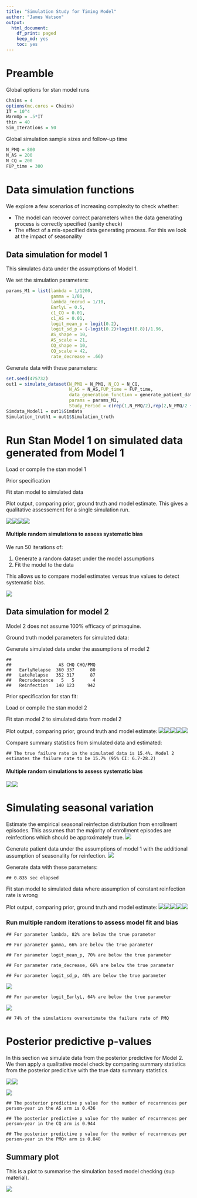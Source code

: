 ```yaml
---
title: "Simulation Study for Timing Model"
author: "James Watson"
output:
  html_document:
    df_print: paged
    keep_md: yes
    toc: yes
---
```


# Preamble 






Global options for stan model runs

```r
Chains = 4
options(mc.cores = Chains)
IT = 10^4
WarmUp = .5*IT
thin = 40
Sim_Iterations = 50
```

Global simulation sample sizes and follow-up time

```r
N_PMQ = 800
N_AS = 200
N_CQ = 200
FUP_time = 300
```

# Data simulation functions

We explore a few scenarios of increasing complexity to check whether:

* The model can recover correct parameters when the data generating process is correctly specified (sanity check)
* The effect of a mis-specified data generating process. For this we look at the impact of seasonality


## Data simulation for model 1

This simulates data under the assumptions of Model 1.

We set the simulation parameters:

```r
params_M1 = list(lambda = 1/1200,
                 gamma = 1/80,
                 lambda_recrud = 1/10,
                 EarlyL = 0.5,
                 c1_CQ = 0.01,
                 c1_AS = 0.01,
                 logit_mean_p = logit(0.2),
                 logit_sd_p = (-logit(0.2)+logit(0.8))/1.96,
                 AS_shape = 10,
                 AS_scale = 21,
                 CQ_shape = 10,
                 CQ_scale = 42,
                 rate_decrease = .66)
```


Generate data with these parameters:

```r
set.seed(475732)
out1 = simulate_dataset(N_PMQ = N_PMQ, N_CQ = N_CQ, 
                        N_AS = N_AS,FUP_time = FUP_time,
                        data_generation_function = generate_patient_data_Model1,
                        params = params_M1,
                        Study_Period = c(rep(1,N_PMQ/2),rep(2,N_PMQ/2 + N_AS + N_CQ)))
Simdata_Model1 = out1$Simdata
Simulation_truth1 = out1$Simulation_truth
```


# Run Stan Model 1 on simulated data generated from Model 1

Load or compile the stan model 1


Prior specification




Fit stan model to simulated data


Plot output, comparing prior, ground truth and model estimate. This gives a qualitative assessement for a single simulation run.

![](SimulationStudy_Timing_Model_files/figure-html/plotModel1_fit-1.png)<!-- -->![](SimulationStudy_Timing_Model_files/figure-html/plotModel1_fit-2.png)<!-- -->![](SimulationStudy_Timing_Model_files/figure-html/plotModel1_fit-3.png)<!-- -->![](SimulationStudy_Timing_Model_files/figure-html/plotModel1_fit-4.png)<!-- -->


#### Multiple random simulations to assess systematic bias 

We run 50 iterations of:

1. Generate a random dataset under the model assumptions
2. Fit the model to the data

This allows us to compare model estimates versus true values to detect systematic bias.




![](SimulationStudy_Timing_Model_files/figure-html/full_shebang_results_mod1-1.png)<!-- -->

## Data simulation for model 2

Model 2 does not assume 100% efficacy of primaquine.

Ground truth model parameters for simulated data:


Generate simulated data under the assumptions of model 2

```
##                
##                  AS CHQ CHQ/PMQ
##   EarlyRelapse  360 337      80
##   LateRelapse   352 317      87
##   Recrudescence   5   5       4
##   Reinfection   140 123     942
```

Prior specification for stan fit:



Load or compile the stan model 2



Fit stan model 2 to simulated data from model 2



Plot output, comparing prior, ground truth and model estimate:
![](SimulationStudy_Timing_Model_files/figure-html/plotModel2_fit-1.png)<!-- -->![](SimulationStudy_Timing_Model_files/figure-html/plotModel2_fit-2.png)<!-- -->![](SimulationStudy_Timing_Model_files/figure-html/plotModel2_fit-3.png)<!-- -->![](SimulationStudy_Timing_Model_files/figure-html/plotModel2_fit-4.png)<!-- -->![](SimulationStudy_Timing_Model_files/figure-html/plotModel2_fit-5.png)<!-- -->

Compare summary statistics from simulated data and estimated:

```
## The true failure rate in the simulated data is 15.4%. Model 2 estimates the failure rate to be 15.7% (95% CI: 6.7-28.2)
```


#### Multiple random simulations to assess systematic bias 



![](SimulationStudy_Timing_Model_files/figure-html/full_shebang_results_mod2-1.png)<!-- -->![](SimulationStudy_Timing_Model_files/figure-html/full_shebang_results_mod2-2.png)<!-- -->


# Simulating seasonal variation

Estimate the empirical seasonal reinfecton distribution from enrollment episodes. This assumes that the majority of enrollment episodes are reinfections which should be approximately true.
![](SimulationStudy_Timing_Model_files/figure-html/unnamed-chunk-17-1.png)<!-- -->

Generate patient data under the assumptions of model 1 with the additional assumption of seasonality for reinfection.
![](SimulationStudy_Timing_Model_files/figure-html/unnamed-chunk-18-1.png)<!-- -->


Generate data with these parameters:

```
## 0.835 sec elapsed
```


Fit stan model to simulated data where assumption of constant reinfection rate is wrong



Plot output, comparing prior, ground truth and model estimate:
![](SimulationStudy_Timing_Model_files/figure-html/plotModel_Seasonal_fit-1.png)<!-- -->![](SimulationStudy_Timing_Model_files/figure-html/plotModel_Seasonal_fit-2.png)<!-- -->![](SimulationStudy_Timing_Model_files/figure-html/plotModel_Seasonal_fit-3.png)<!-- -->![](SimulationStudy_Timing_Model_files/figure-html/plotModel_Seasonal_fit-4.png)<!-- -->![](SimulationStudy_Timing_Model_files/figure-html/plotModel_Seasonal_fit-5.png)<!-- -->

### Run multiple random iterations to assess model fit and bias







```
## For parameter lambda, 82% are below the true parameter
```

```
## For parameter gamma, 66% are below the true parameter
```

```
## For parameter logit_mean_p, 70% are below the true parameter
```

```
## For parameter rate_decrease, 66% are below the true parameter
```

```
## For parameter logit_sd_p, 40% are below the true parameter
```

![](SimulationStudy_Timing_Model_files/figure-html/full_shebang_results_mod_seasonal-1.png)<!-- -->

```
## For parameter logit_EarlyL, 64% are below the true parameter
```

![](SimulationStudy_Timing_Model_files/figure-html/full_shebang_results_mod_seasonal-2.png)<!-- -->

```
## 74% of the simulations overestimate the failure rate of PMQ
```


# Posterior predictive p-values

In this section we simulate data from the posterior predictive for Model 2. We then apply a qualitative model check by comparing summary statistics from the posterior predicitive with the true data summary statistics.

![](SimulationStudy_Timing_Model_files/figure-html/unnamed-chunk-22-1.png)<!-- -->![](SimulationStudy_Timing_Model_files/figure-html/unnamed-chunk-22-2.png)<!-- -->



![](SimulationStudy_Timing_Model_files/figure-html/posterior_pred_pvalues-1.png)<!-- -->

```
## The posterior predictive p value for the number of recurrences per person-year in the AS arm is 0.436
```

```
## The posterior predictive p value for the number of recurrences per person-year in the CQ arm is 0.944
```

```
## The posterior predictive p value for the number of recurrences per person-year in the PMQ+ arm is 0.848
```


## Summary plot

This is a plot to summarise the simulation based model checking (sup material).

![](SimulationStudy_Timing_Model_files/figure-html/summary_timing_model_check-1.png)<!-- -->

